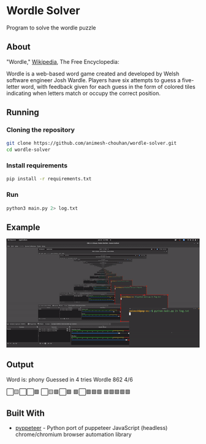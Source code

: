 # Wordle Solver

Program to solve the wordle puzzle

## About

"Wordle," [Wikipedia](https://en.wikipedia.org/wiki/Wordle), The Free Encyclopedia:

Wordle is a web-based word game created and developed by Welsh software engineer Josh Wardle. Players have six attempts to guess a five-letter word, with feedback given for each guess in the form of colored tiles indicating when letters match or occupy the correct position.

## Running

### Cloning the repository

```sh
git clone https://github.com/animesh-chouhan/wordle-solver.git
cd wordle-solver
```

### Install requirements

```sh
pip install -r requirements.txt
```

### Run

```python
python3 main.py 2> log.txt 
```

## Example

![preview](https://raw.githubusercontent.com/animesh-chouhan/wordle-solver/main/assets/preview.gif)

## Output

Word is:  phony
Guessed in  4  tries
Wordle 862 4/6

⬜🟨⬜⬜🟩
⬜🟨🟩⬜🟩
🟩⬜🟩🟩🟩
🟩🟩🟩🟩🟩

## Built With

* [pyppeteer](https://github.com/pyppeteer/pyppeteer) - Python port of puppeteer JavaScript (headless) chrome/chromium browser automation library
